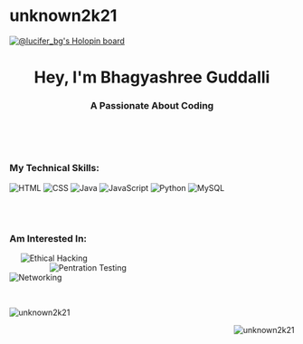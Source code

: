 # unknown2k21

[![@lucifer_bg's Holopin board](https://holopin.io/api/user/board?user=lucifer_bg)](https://holopin.io/@lucifer_bg)

<h1 align="center">Hey, I'm Bhagyashree Guddalli </h1>
<h3 align="center">A Passionate About Coding </h3>


<br> 
<br>
<br>

<h3 align="left">My Technical Skills:</h3>
<p align="left">
    
 <img alt="HTML" src="https://img.shields.io/badge/html-%23E34F26.svg?&style=for-the-badge&logo=html&logoColor=white" />
 <img alt="CSS" src="https://img.shields.io/badge/css-%231572B6.svg?&style=for-the-badge&logo=css3&logoColor=white" />
 <img alt="Java" src="https://img.shields.io/badge/java-%23ED8B00.svg?&style=for-the-badge&logo=java&logoColor=white" />

 
 <img alt="JavaScript" src="https://img.shields.io/badge/javascript-%23E34F26.svg?&style=for-the-badge&logo=javascript&logoColor=white" /> 
 <img alt="Python" src="https://img.shields.io/badge/python-%2314354C.svg?style=for-the-badge&logo=python&logoColor=white" />
 <img alt="MySQL" src="https://img.shields.io/badge/MySQL-00000F?style=for-the-badge&logo=mysql&logoColor=white" />
  
</p>
<br>
<br>
<h3 align="left">Am Interested In:</h3>
<p align="left">

&nbsp;&nbsp; &nbsp;&nbsp;<img alt="Ethical Hacking" src="https://img.shields.io/badge/ethicalhacking-%23E34F26.svg?&style=for-the-badge&logo=ethical&logoColor=white" /> 
<br>
 &nbsp;&nbsp;&nbsp;&nbsp;&nbsp;&nbsp;&nbsp;&nbsp;&nbsp;&nbsp;&nbsp;&nbsp;&nbsp;&nbsp;&nbsp;&nbsp;&nbsp;&nbsp;<img alt="Pentration Testing" src="https://img.shields.io/badge/pentrationtesting-%231572B6.svg?&style=for-the-badge&logo=pentration&logoColor=white" /> 
<br>
 <img alt="Networking" src="https://img.shields.io/badge/networking-%23ED8B00.svg?&style=for-the-badge&logo=networking&logoColor=white" />

 </p>
 <br>

<p>&nbsp;<img align="left" src="https://github-readme-stats.vercel.app/api?username=unknown2k21&show_icons=true&locale=en" alt="unknown2k21" /></p>

<p><img align="right" src="https://github-readme-streak-stats.herokuapp.com/?user=unknown2k21&" alt="unknown2k21" /></p>
